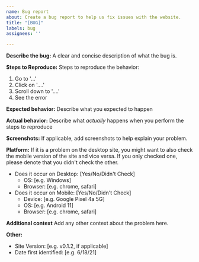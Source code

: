 ```yaml
---
name: Bug report
about: Create a bug report to help us fix issues with the website.
title: "[BUG]"
labels: bug
assignees: ''

---
```


**Describe the bug:**
A clear and concise description of what the bug is.

**Steps to Reproduce:**
Steps to reproduce the behavior:
1. Go to '...'
2. Click on '....'
3. Scroll down to '....'
4. See the error

**Expected behavior:**
Describe what you expected to happen

**Actual behavior:**
Describe what *actually* happens when you perform the steps to reproduce

**Screenshots:**
If applicable, add screenshots to help explain your problem.

**Platform:**
If it is a problem on the desktop site, you might want to also check the mobile version of the site and vice versa. If you only checked one, please denote that you didn't check the other.
 - Does it occur on Desktop: [Yes/No/Didn't Check]
    - OS: [e.g. Windows]
    - Browser: [e.g. chrome, safari]
 - Does it occur on Mobile: [Yes/No/Didn't Check]
    - Device: [e.g. Google Pixel 4a 5G]
    - OS: [e.g. Android 11]
    - Browser: [e.g. chrome, safari]

**Additional context**
Add any other context about the problem here.

**Other:**
 - Site Version: [e.g. v0.1.2, if applicable]
 - Date first identified: [e.g. 6/18/21]
